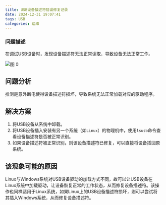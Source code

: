 ```yaml
---
title: USB设备描述符错误修复记录
date: 2024-12-31 19:07:41
tags: USB
categories: 运维
---
```


### 问题描述

在调试USB设备时，发现设备描述符无法正常读取，导致设备无法正常工作。

![图 0](https://s2.loli.net/2024/12/31/zDI1e6yc4dfjG7m.png)  


## 问题分析

推测是意外断电使得设备描述符损坏，导致系统无法正常加载对应的驱动程序。

## 解决方案

1. 将USB设备从系统中卸载。
2. 将USB设备插入安装有另一个系统（如`Linux`）的物理机中，使用`lsusb`命令查看设备描述符是否被正常识别。
3. 如果设备描述符被正常识别，则该设备描述符已修复，可以直接将设备插回原系统。

## 该现象可能的原因

Linux与Windows系统对USB设备驱动的加载方式不同，故可以让USB设备在Linux系统中加载驱动，让设备恢复正常的工作状态，从而修复设备描述符。该操作也同样适用于Linux系统，如果Linux上的USB设备描述符损坏，则可以尝试将其插入Windows系统，从而修复设备描述符。